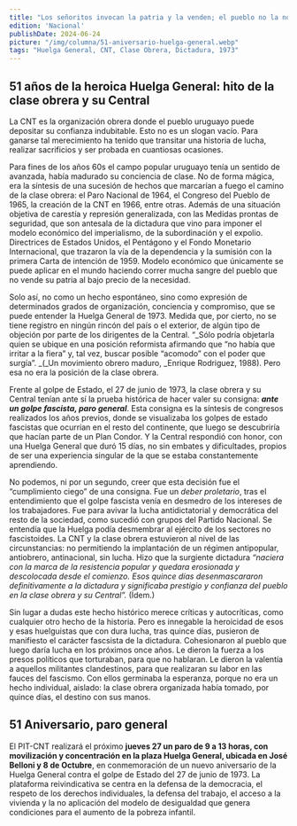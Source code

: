 ```yaml
---
title: "Los señoritos invocan la patria y la venden; el pueblo no la nombra siquiera, pero la compra con su sangre y la salva."
edition: 'Nacional'
publishDate: 2024-06-24
picture: "/img/columna/51-aniversario-huelga-general.webp"
tags: "Huelga General, CNT, Clase Obrera, Dictadura, 1973"
---
```

## 51 años de la heroica Huelga General: hito de la clase obrera y su Central

La CNT es la organización obrera donde el pueblo uruguayo puede depositar su confianza indubitable. Esto no es un slogan vacío. Para ganarse tal merecimiento ha tenido que transitar una historia de lucha, realizar sacrificios y ser probada en cuantiosas ocasiones.

Para fines de los años 60s el campo popular uruguayo tenía un sentido de avanzada, había madurado su conciencia de clase. No de forma mágica, era la síntesis de una sucesión de hechos que marcarían a fuego el camino de la clase obrera: el Paro Nacional de 1964, el Congreso del Pueblo de 1965, la creación de la CNT en 1966, entre otras. Además de una situación objetiva de carestía y represión generalizada, con las Medidas prontas de seguridad, que son antesala de la dictadura que vino para imponer el modelo económico del imperialismo, de la subordinación y el expolio. Directrices de Estados Unidos, el Pentágono y el Fondo Monetario Internacional, que trazaron la vía de la dependencia y la sumisión con la primera Carta de intención de 1959. Modelo económico que únicamente se puede aplicar en el mundo haciendo correr mucha sangre del pueblo que no vende su patria al bajo precio de la necesidad.

Solo así, no como un hecho espontáneo, sino como expresión de determinados grados de organización, conciencia y compromiso, que se puede entender la Huelga General de 1973. Medida que, por cierto, no se tiene registro en ningún rincón del país o el exterior, de algún tipo de objeción por parte de los dirigentes de la Central. “_Sólo podría objetarla quien se ubique en una posición reformista afirmando que “no había que irritar a la fiera” y, tal vez, buscar posible “acomodo” con el poder que surgía”. _(_Un movimiento obrero maduro, _Enrique Rodriguez, 1988). Pero esa no era la posición de la clase obrera.

Frente al golpe de Estado, el 27 de junio de 1973, la clase obrera y su Central tenían ante sí la prueba histórica de hacer valer su consigna: **_ante un golpe fascista, paro general_**. Esta consigna es la síntesis de congresos realizados los años previos, donde se visualizaba los golpes de estado fascistas que ocurrían en el resto del continente, que luego se descubriría que hacían parte de un Plan Condor. Y la Central respondió con honor, con una Huelga General que duró 15 días, no sin embates y dificultades, propios de ser una experiencia singular de la que se estaba constantemente aprendiendo.

No podemos, ni por un segundo, creer que esta decisión fue el “cumplimiento ciego” de una consigna. Fue un _deber proletario_, tras el entendimiento que el golpe fascista venía en desmedro de los intereses de los trabajadores. Fue para avivar la lucha antidictatorial y democrática del resto de la sociedad, como sucedió con grupos del Partido Nacional. Se entendía que la Huelga podía desmembrar al ejército de los sectores no fascistoides. La CNT y la clase obrera estuvieron al nivel de las circunstancias: no permitiendo la implantación de un régimen antipopular, antiobrero, antinacional, sin lucha. Hizo que la surgiente dictadura _“naciera con la marca de la resistencia popular y quedara erosionada y descolocada desde el comienzo. Esos quince días desenmascararon definitivamente a la dictadura y significaba prestigio y confianza del pueblo en la clase obrera y su Central”._ (Ídem.)

Sin lugar a dudas este hecho histórico merece críticas y autocríticas, como cualquier otro hecho de la historia. Pero es innegable la heroicidad de esos y esas huelguistas que con dura lucha, tras quince días, pusieron de manifiesto el carácter fascsista de la dictadura. Cohesionaron al pueblo que luego daría lucha en los próximos once años. Le dieron la fuerza a los presos políticos que torturaban, para que no hablaran. Le dieron la valentía a aquellos militantes clandestinos, para que realizaran su labor en las fauces del fascismo. Con ellos germinaba la esperanza, porque no era un hecho individual, aislado: la clase obrera organizada había tomado, por quince días, el destino con sus manos.


## 51 Aniversario, paro general

El PIT-CNT realizará el próximo **jueves 27 un paro de 9 a 13 horas, con movilización y concentración en la plaza Huelga General, ubicada en José Belloni y 8 de Octubre**, en conmemoración de un nuevo aniversario de la Huelga General contra el golpe de Estado del 27 de junio de 1973. La plataforma reivindicativa se centra en la defensa de la democracia, el respeto de los derechos individuales, la defensa del trabajo, el acceso a la vivienda y la no aplicación del modelo de desigualdad que genera condiciones para el aumento de la pobreza infantil.
